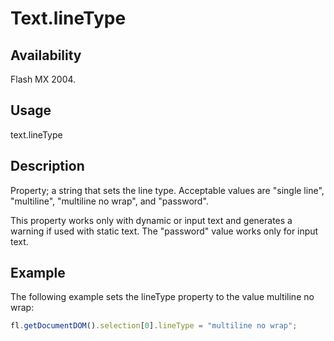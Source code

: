 # Text.lineType

## Availability

Flash MX 2004.

## Usage

text.lineType

## Description

Property; a string that sets the line type. Acceptable values are "single line", "multiline", "multiline no wrap", and "password".

This property works only with dynamic or input text and generates a warning if used with static text. The "password"
value works only for input text.

## Example

The following example sets the lineType property to the value multiline no wrap:

```javascript
fl.getDocumentDOM().selection[0].lineType = "multiline no wrap";
```
